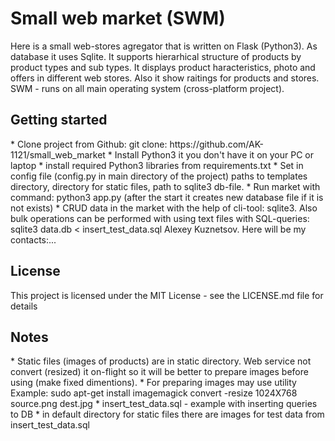 
<h1>Small web market (SWM)</h1>
Here is a small web-stores agregator that is written on Flask (Python3). As database it uses Sqlite. It supports hierarhical structure of products by product types and sub types.
It displays product haracteristics, photo and offers in different web stores. Also it show raitings for products and stores.
SWM - runs on all main operating system (cross-platform project).

<h2>Getting started</h2>
* Clone project from Github: git clone: https://github.com/AK-1121/small_web_market
* Install Python3 it you don't have it on your PC or laptop
* install required Python3 libraries from requirements.txt
* Set in config file (config.py in main directory of the project) paths to templates directory, directory for static files, path to sqlite3 db-file.
* Run market with command: python3 app.py
(after the start it creates new database file if it is not exists)
* CRUD data in the market with the help of cli-tool: sqlite3. Also bulk operations can be performed with using text files with SQL-queries:
sqlite3 data.db < insert_test_data.sql

<Author>
Alexey Kuznetsov. Here will be my contacts:...

<h2>License</h2>
This project is licensed under the MIT License - see the LICENSE.md file for details

<h2>Notes</h2>
* Static files (images of products) are in static directory. Web service not convert (resized) it on-flight so
it will be better to prepare images before using (make fixed dimentions).
* For preparing images may use utility
Example: 
sudo apt-get install imagemagick
convert -resize 1024X768  source.png dest.jpg 
* insert_test_data.sql - example with inserting queries to DB
* in default directory for static files there are images for test data from insert_test_data.sql
